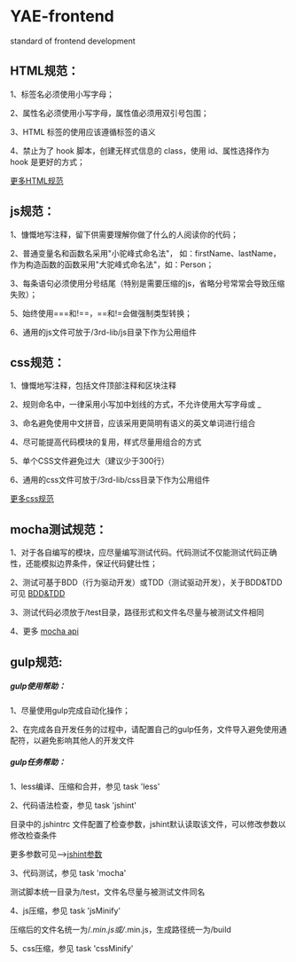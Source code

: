 # YAE-frontend
standard of frontend development

## HTML规范：
1、标签名必须使用小写字母；

2、属性名必须使用小写字母，属性值必须用双引号包围；

3、HTML 标签的使用应该遵循标签的语义

4、禁止为了 hook 脚本，创建无样式信息的 class，使用 id、属性选择作为 hook 是更好的方式；

[更多HTML规范](http://segmentfault.com/a/1190000002465212)

## js规范：
1、慷慨地写注释，留下供需要理解你做了什么的人阅读你的代码；

2、普通变量名和函数名采用"小驼峰式命名法"， 如：firstName、lastName，
作为构造函数的函数采用"大驼峰式命名法"，如：Person；

3、每条语句必须使用分号结尾（特别是需要压缩的js，省略分号常常会导致压缩失败）；

5、始终使用===和!==，==和!=会做强制类型转换；

6、通用的js文件可放于/3rd-lib/js目录下作为公用组件

## css规范：
1、慷慨地写注释，包括文件顶部注释和区块注释

2、规则命名中，一律采用小写加中划线的方式，不允许使用大写字母或 _

3、命名避免使用中文拼音，应该采用更简明有语义的英文单词进行组合

4、尽可能提高代码模块的复用，样式尽量用组合的方式

5、单个CSS文件避免过大（建议少于300行）

6、通用的css文件可放于/3rd-lib/css目录下作为公用组件

[更多css规范](http://segmentfault.com/a/1190000002460968)

## mocha测试规范：
1、对于各自编写的模块，应尽量编写测试代码。代码测试不仅能测试代码正确性，还能模拟边界条件，保证代码健壮性；

2、测试可基于BDD（行为驱动开发）或TDD（测试驱动开发），关于BDD&TDD可见 [BDD&TDD](http://www.cnblogs.com/wangshenhe/archive/2013/02/16/2913431.html)

3、测试代码必须放于/test目录，路径形式和文件名尽量与被测试文件相同

4、更多 [mocha api](http://mochajs.org/)

## gulp规范:

##### gulp使用帮助：
1、尽量使用gulp完成自动化操作；

2、在完成各自开发任务的过程中，请配置自己的gulp任务，文件导入避免使用通配符，以避免影响其他人的开发文件

##### gulp任务帮助：
1、less编译、压缩和合并，参见 task 'less'

2、代码语法检查，参见 task 'jshint'

目录中的.jshintrc 文件配置了检查参数，jshint默认读取该文件，可以修改参数以修改检查条件

更多参数可见-->[jshint参数](http://jshint.com/docs/options/)

3、代码测试，参见 task 'mocha'

测试脚本统一目录为/test，文件名尽量与被测试文件同名

4、js压缩，参见 task 'jsMinify'

压缩后的文件名统一为/*.min.js或/*.min.js，生成路径统一为/build

5、css压缩，参见 task 'cssMinify'